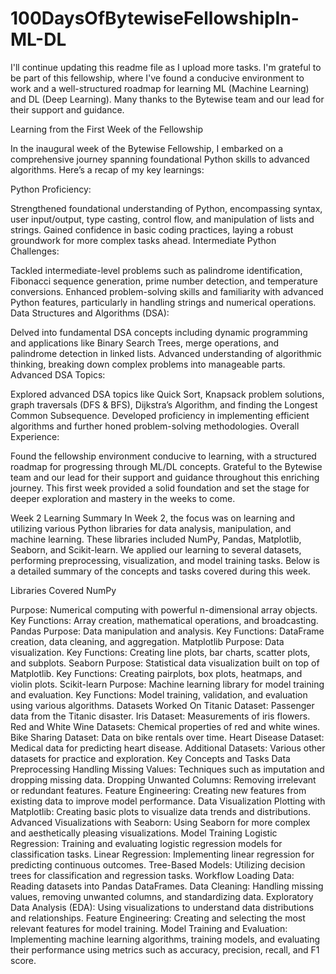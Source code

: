 # 100DaysOfBytewiseFellowshipIn-ML-DL
I'll continue updating this readme file as I upload more tasks. I'm grateful to be part of this fellowship, where I've found a conducive environment to work and a well-structured roadmap for learning ML (Machine Learning) and DL (Deep Learning). Many thanks to the Bytewise team and our lead for their support and guidance.

Learning from the First Week of the Fellowship

In the inaugural week of the Bytewise Fellowship, I embarked on a comprehensive journey spanning foundational Python skills to advanced algorithms. Here’s a recap of my key learnings:

Python Proficiency:

Strengthened foundational understanding of Python, encompassing syntax, user input/output, type casting, control flow, and manipulation of lists and strings.
Gained confidence in basic coding practices, laying a robust groundwork for more complex tasks ahead.
Intermediate Python Challenges:

Tackled intermediate-level problems such as palindrome identification, Fibonacci sequence generation, prime number detection, and temperature conversions.
Enhanced problem-solving skills and familiarity with advanced Python features, particularly in handling strings and numerical operations.
Data Structures and Algorithms (DSA):

Delved into fundamental DSA concepts including dynamic programming and applications like Binary Search Trees, merge operations, and palindrome detection in linked lists.
Advanced understanding of algorithmic thinking, breaking down complex problems into manageable parts.
Advanced DSA Topics:

Explored advanced DSA topics like Quick Sort, Knapsack problem solutions, graph traversals (DFS & BFS), Dijkstra’s Algorithm, and finding the Longest Common Subsequence.
Developed proficiency in implementing efficient algorithms and further honed problem-solving methodologies.
Overall Experience:

Found the fellowship environment conducive to learning, with a structured roadmap for progressing through ML/DL concepts.
Grateful to the Bytewise team and our lead for their support and guidance throughout this enriching journey.
This first week provided a solid foundation and set the stage for deeper exploration and mastery in the weeks to come.

Week 2 Learning Summary
In Week 2, the focus was on learning and utilizing various Python libraries for data analysis, manipulation, and machine learning. These libraries included NumPy, Pandas, Matplotlib, Seaborn, and Scikit-learn. We applied our learning to several datasets, performing preprocessing, visualization, and model training tasks. Below is a detailed summary of the concepts and tasks covered during this week.

Libraries Covered
NumPy

Purpose:
Numerical computing with powerful n-dimensional array objects.
Key Functions:
Array creation, mathematical operations, and broadcasting.
Pandas
Purpose:
Data manipulation and analysis.
Key Functions:
DataFrame creation, data cleaning, and aggregation.
Matplotlib
Purpose:
Data visualization.
Key Functions:
Creating line plots, bar charts, scatter plots, and subplots.
Seaborn
Purpose: 
Statistical data visualization built on top of Matplotlib.
Key Functions: Creating pairplots, box plots, heatmaps, and violin plots.
Scikit-learn
Purpose: 
Machine learning library for model training and evaluation.
Key Functions:
Model training, validation, and evaluation using various algorithms.
Datasets Worked On
Titanic Dataset: 
Passenger data from the Titanic disaster.
Iris Dataset:
Measurements of iris flowers.
Red and White Wine Datasets: 
Chemical properties of red and white wines.
Bike Sharing Dataset: 
Data on bike rentals over time.
Heart Disease Dataset:
Medical data for predicting heart disease.
Additional Datasets:
Various other datasets for practice and exploration.
Key Concepts and Tasks
Data Preprocessing
Handling Missing Values:
Techniques such as imputation and dropping missing data.
Dropping Unwanted Columns:
Removing irrelevant or redundant features.
Feature Engineering: 
Creating new features from existing data to improve model performance.
Data Visualization
Plotting with Matplotlib:
Creating basic plots to visualize data trends and distributions.
Advanced Visualizations with Seaborn: Using Seaborn for more complex and aesthetically pleasing visualizations.
Model Training
Logistic Regression: 
Training and evaluating logistic regression models for classification tasks.
Linear Regression: 
Implementing linear regression for predicting continuous outcomes.
Tree-Based Models:
Utilizing decision trees for classification and regression tasks.
Workflow
Loading Data: 
Reading datasets into Pandas DataFrames.
Data Cleaning: 
Handling missing values, removing unwanted columns, and standardizing data.
Exploratory Data Analysis (EDA):
Using visualizations to understand data distributions and relationships.
Feature Engineering: 
Creating and selecting the most relevant features for model training.
Model Training and Evaluation: Implementing machine learning algorithms, training models, and evaluating their performance using metrics such as accuracy, precision, recall, and F1 score.

